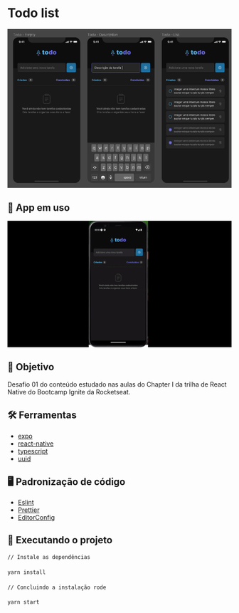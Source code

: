 # Todo list

<div align="center">
	<img src="./assets/app.png" width="800"alt="app"/>
</div>

## :dart: App em uso

<div align="center">
	<img src="./assets/app-in-use.gif" width="800"alt="app"/>
</div>

## :dart: Objetivo

Desafio 01 do conteúdo estudado nas aulas do Chapter I da trilha de React Native do Bootcamp Ignite da Rocketseat.

## :hammer_and_wrench: Ferramentas

- [expo](https://expo.dev/)
- [react-native](https://reactnative.dev/)
- [typescript](https://www.typescriptlang.org/)
- [uuid](https://www.npmjs.com/package/uuid)

## :desktop_computer: Padronização de código

- [Eslint](https://eslint.org/)
- [Prettier](https://prettier.io/)
- [EditorConfig](https://editorconfig.org/)

## :rocket: Executando o projeto

```bash
// Instale as dependências

yarn install

// Concluindo a instalação rode

yarn start
```
